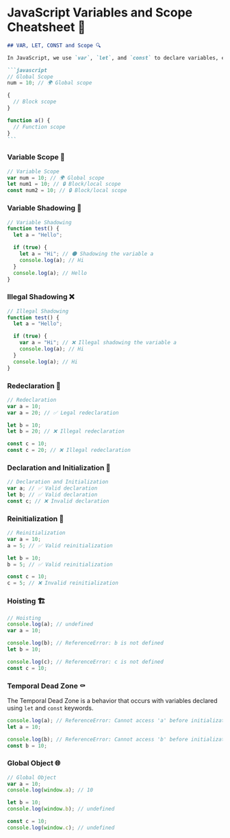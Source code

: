 # JavaScript Variables and Scope Cheatsheet 🚀

````markdown
## VAR, LET, CONST and Scope 🔍

In JavaScript, we use `var`, `let`, and `const` to declare variables, each with its own scope.

```javascript
// Global Scope
num = 10; // 🌍 Global scope

{
  // Block scope
}

function a() {
  // Function scope
}
```
````

### Variable Scope 🎯

```javascript
// Variable Scope
var num = 10; // 🌍 Global scope
let num1 = 10; // 🔒 Block/local scope
const num2 = 10; // 🔒 Block/local scope
```

### Variable Shadowing 👥

```javascript
// Variable Shadowing
function test() {
  let a = "Hello";

  if (true) {
    let a = "Hi"; // 🌑 Shadowing the variable a
    console.log(a); // Hi
  }
  console.log(a); // Hello
}
```

### Illegal Shadowing ❌

```javascript
// Illegal Shadowing
function test() {
  let a = "Hello";

  if (true) {
    var a = "Hi"; // ❌ Illegal shadowing the variable a
    console.log(a); // Hi
  }
  console.log(a); // Hi
}
```

### Redeclaration 🔄

```javascript
// Redeclaration
var a = 10;
var a = 20; // ✅ Legal redeclaration

let b = 10;
let b = 20; // ❌ Illegal redeclaration

const c = 10;
const c = 20; // ❌ Illegal redeclaration
```

### Declaration and Initialization 🚀

```javascript
// Declaration and Initialization
var a; // ✅ Valid declaration
let b; // ✅ Valid declaration
const c; // ❌ Invalid declaration
```

### Reinitialization 🔄

```javascript
// Reinitialization
var a = 10;
a = 5; // ✅ Valid reinitialization

let b = 10;
b = 5; // ✅ Valid reinitialization

const c = 10;
c = 5; // ❌ Invalid reinitialization
```

### Hoisting 🏗️

```javascript
// Hoisting
console.log(a); // undefined
var a = 10;

console.log(b); // ReferenceError: b is not defined
let b = 10;

console.log(c); // ReferenceError: c is not defined
const c = 10;
```

### Temporal Dead Zone ⚰️

The Temporal Dead Zone is a behavior that occurs with variables declared using `let` and `const` keywords.

```javascript
console.log(a); // ReferenceError: Cannot access 'a' before initialization
let a = 10;

console.log(b); // ReferenceError: Cannot access 'b' before initialization
const b = 10;
```

### Global Object 🌐

```javascript
// Global Object
var a = 10;
console.log(window.a); // 10

let b = 10;
console.log(window.b); // undefined

const c = 10;
console.log(window.c); // undefined
```

